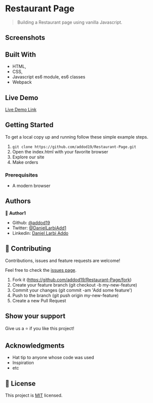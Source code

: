 # Restaurant Page 

> Building a Restaurant page using vanilla Javascript.



## Screenshots



## Built With

- HTML,
- CSS,
- Javascript es6 module, es6 classes
- Webpack

## Live Demo

[Live Demo Link](https://addod19.github.io/Restaurant-Page/)


## Getting Started

To get a local copy up and running follow these simple example steps.

1. ``` git clone https://github.com/addod19/Restaurant-Page.git ```
2. Open the index.html with your favorite browser
3. Explore our site
4. Make orders

### Prerequisites

- A modern browser

## Authors

👤 **Author1**

- Github: [@addod19](https://github.com/addod19)
- Twitter: [@DanielLarbiAdd1](https://twitter.com/DanielLarbiAdd1)
- Linkedin: [Daniel Larbi Addo](https://linkedin.com/in/daniel-larbi-addo/)


## 🤝 Contributing

Contributions, issues and feature requests are welcome!

Feel free to check the [issues page](https://github.com/addod19/Restaurant-Page/issues).


1. Fork it (https://github.com/addod19/Restaurant-Page/fork)
2. Create your feature branch (git checkout -b my-new-feature)
3. Commit your changes (git commit -am 'Add some feature')
4. Push to the branch (git push origin my-new-feature)
5. Create a new Pull Request

## Show your support

Give us a ⭐️ if you like this project!

## Acknowledgments

- Hat tip to anyone whose code was used
- Inspiration
- etc

## 📝 License

This project is [MIT](lic.url) licensed.
